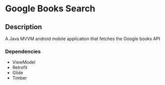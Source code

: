# Google Books Search

## Description
A Java MVVM android mobile application that fetches the Google books API 

### Dependencies
* ViewModel
* Retrofit
* Glide
* Timber
